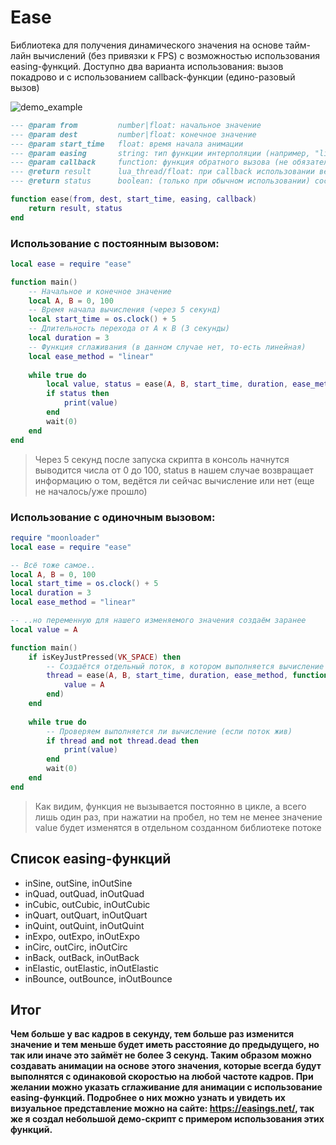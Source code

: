 # Ease
Библиотека для получения динамического значения на основе тайм-лайн вычислений (без привязки к FPS) с возможностью использования easing-функций. Доступно два варианта использования: вызов покадрово и с использованием callback-функции (едино-разовый вызов)

![demo_example](https://i.imgur.com/uxiRocj.gif)

```lua
--- @param from         number|float: начальное значение
--- @param dest         number|float: конечное значение
--- @param start_time   float: время начала анимации
--- @param easing       string: тип функции интерполяции (например, "linear", "easeInQuad" и т. д.)
--- @param callback     function: функция обратного вызова (не обязательный аргумент)
--- @return result      lua_thread/float: при callback использовании вернёт хэндлер потока, при обычном - значение
--- @return status      boolean: (только при обычном использовании) состояние выполнения функции

function ease(from, dest, start_time, easing, callback)
    return result, status
end
```

### Использование с постоянным вызовом:
```lua
local ease = require "ease"

function main()
    -- Начальное и конечное значение
    local A, B = 0, 100
    -- Время начала вычисления (через 5 секунд)
    local start_time = os.clock() + 5
    -- Длительность перехода от A к B (3 секунды)
    local duration = 3
    -- Функция сглаживания (в данном случае нет, то-есть линейная)
    local ease_method = "linear"
    
    while true do
        local value, status = ease(A, B, start_time, duration, ease_method)
        if status then
            print(value)
        end
        wait(0)
    end
end
```
> Через 5 секунд после запуска скрипта в консоль начнутся выводится числа от 0 до 100, status в нашем случае возвращает информацию о том, ведётся ли сейчас вычисление или нет (еще не началось/уже прошло)

### Использование с одиночным вызовом:
```lua
require "moonloader"
local ease = require "ease"

-- Всё тоже самое..
local A, B = 0, 100
local start_time = os.clock() + 5
local duration = 3
local ease_method = "linear"

-- ..но переменную для нашего изменяемого значения создаём заранее
local value = A

function main()
    if isKeyJustPressed(VK_SPACE) then
        -- Создаётся отдельный поток, в котором выполняется вычисление
        thread = ease(A, B, start_time, duration, ease_method, function(f)
            value = A
        end)
    end
    
    while true do
        -- Проверяем выполняется ли вычисление (если поток жив)
        if thread and not thread.dead then
            print(value)
        end
        wait(0)
    end
end
```
> Как видим, функция не вызывается постоянно в цикле, а всего лишь один раз, при нажатии на пробел, но тем не менее значение value будет изменятся в отдельном созданном библиотеке потоке

## Список easing-функций
- inSine, outSine, inOutSine
- inQuad, outQuad, inOutQuad
- inCubic, outCubic, inOutCubic
- inQuart, outQuart, inOutQuart
- inQuint, outQuint, inOutQuint
- inExpo, outExpo, inOutExpo
- inCirc, outCirc, inOutCirc
- inBack, outBack, inOutBack
- inElastic, outElastic, inOutElastic
- inBounce, outBounce, inOutBounce

## Итог
**Чем больше у вас кадров в секунду, тем больше раз изменится значение и тем меньше будет иметь расстояние до предыдущего, но так или иначе это займёт не более 3 секунд. Таким образом можно создавать анимации на основе этого значения, которые всегда будут выполнятся с одинаковой скоростью на любой частоте кадров. При желании можно указать сглаживание для анимации с использование easing-функций. Подробнее о них можно узнать и увидеть их визуальное представление можно на сайте: https://easings.net/, так же я создал небольшой демо-скрипт с примером использования этих функций.**